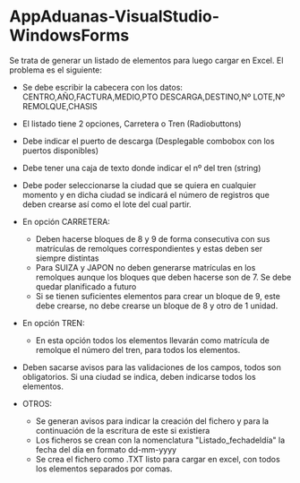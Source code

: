 # AppAduanas-VisualStudio-WindowsForms

Se trata de generar un listado de elementos para luego cargar en Excel.
El problema es el siguiente:

- Se debe escribir la cabecera con los datos:   
CENTRO,AÑO,FACTURA,MEDIO,PTO DESCARGA,DESTINO,Nº LOTE,Nº REMOLQUE,CHASIS

- El listado tiene 2 opciones, Carretera o Tren (Radiobuttons)
- Debe indicar el puerto de descarga (Desplegable combobox con los puertos disponibles)
- Debe tener una caja de texto donde indicar el nº del tren (string)
- Debe poder seleccionarse la ciudad que se quiera en cualquier momento y en dicha ciudad se indicará el número de registros que deben crearse así como el lote del cual partir.
- En opción CARRETERA:
  - Deben hacerse bloques de 8 y 9 de forma consecutiva con sus matrículas de remolques correspondientes y estas deben ser siempre distintas
  - Para SUIZA y JAPON no deben generarse matrículas en los remolques aunque los bloques que deben hacerse son de 7. Se debe quedar planificado a futuro
  - Si se tienen suficientes elementos para crear un bloque de 9, este debe crearse, no debe crearse un bloque de 8 y otro de 1 unidad.
  
- En opción TREN:
  - En esta opción todos los elementos llevarán como matrícula de remolque el número del tren, para todos los elementos.

- Deben sacarse avisos para las validaciones de los campos, todos son obligatorios. Si una ciudad se indica, deben indicarse todos los elementos.

- OTROS:
  - Se generan avisos para indicar la creación del fichero y para la continuación de la escritura de este si existiera
  - Los ficheros se crean con la nomenclatura "Listado_fechadeldía" la fecha del día en formato dd-mm-yyyy
  - Se crea el fichero como .TXT listo para cargar en excel, con todos los elementos separados por comas.

